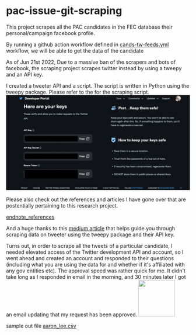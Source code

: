 # pac-issue-git-scraping
This project scrapes all the PAC candidates in the FEC database their personal/campaign facebook profile. 


By running a github action workflow defined in [cands-tw-feeds.yml](.github/workflows/cands-tw-feeds.yml) workflow, we will be able to get the data of the candidate

As of Jun 21st 2022, Due to a massive ban of the scrapers and bots of facebook, the scraping project scrapes twitter instead by using a tweepy and an API key. 

I created a tweeter API and a script. The script is written in Python using the tweepy package. Please refer to the []() for the scraping script.
![tw-api-interface](img/tw-api-interface.png)


Please also check out the references and articles I have gone over that are postentially pertaining to this research project. 

[endnote_references](endnote_references.txt)

And a huge thanks to this [medium article](https://dev.to/twitterdev/a-comprehensive-guide-for-using-the-twitter-api-v2-using-tweepy-in-python-15d9) that helps guide you through scraping data on tweeter using the tweepy package and their API key.

Turns out, in order to scrape all the tweets of a particular candidate, I needed elevated access of the Twitter development API and account, so I went ahead and created an account and responded to their questions (including what you are using the data for and whether if it's affiliated with any gov entities etc). The approval speed was rather quick for me. It didn't take long as I responded in email in the morning, and 30 minutes later I got an email updating that my request has been approved. <img src="https://github.com/shiyis/pac-cands-git-scraping/blob/main/img/tw-ea-email.png" width="100" height="100">

sample out file [aaron_lee.csv](aaron_lee.csv)
